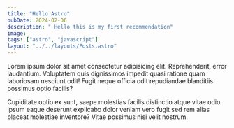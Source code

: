```yaml
---
title: "Hello Astro"
pubDate: 2024-02-06
description: " Hello this is my first recommendation"
image:
tags: ["astro", "javascript"]
layout: "../../layouts/Posts.astro"
---
```


 Lorem ipsum dolor sit amet consectetur adipisicing elit. Reprehenderit, error laudantium. Voluptatem quis dignissimos impedit quasi ratione quam laboriosam nesciunt odit! Fugit neque officia odit repudiandae blanditiis possimus optio facilis?
 
 Cupiditate optio ex sunt, saepe molestias facilis distinctio atque vitae odio ipsum eaque deserunt explicabo dolor veniam vero fugit sed rem alias placeat molestiae inventore? Vitae possimus nisi velit nostrum.